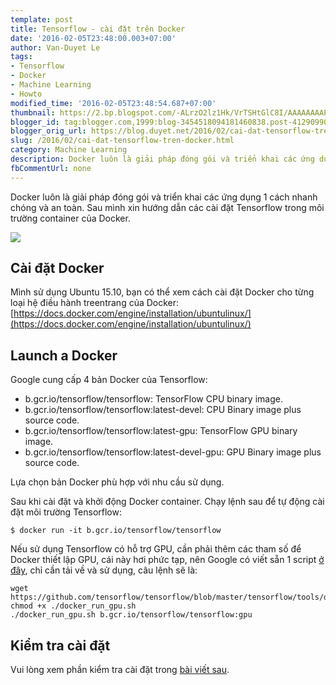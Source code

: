 ```yaml
---
template: post
title: Tensorflow - cài đặt trên Docker
date: '2016-02-05T23:48:00.003+07:00'
author: Van-Duyet Le
tags:
- Tensorflow
- Docker
- Machine Learning
- Howto
modified_time: '2016-02-05T23:48:54.687+07:00'
thumbnail: https://2.bp.blogspot.com/-ALrzO2lz1Hk/VrTSHtGlC8I/AAAAAAAAPHE/ZFPNvhh_PPA/s1600/CYJ-8P4WkAQtAqp.png
blogger_id: tag:blogger.com,1999:blog-3454518094181460838.post-4129099079213361357
blogger_orig_url: https://blog.duyet.net/2016/02/cai-dat-tensorflow-tren-docker.html
slug: /2016/02/cai-dat-tensorflow-tren-docker.html
category: Machine Learning
description: Docker luôn là giải pháp đóng gói và triển khai các ứng dụng 1 cách nhanh chóng và an toàn. Sau mình xin hướng dẫn các cài đặt Tensorflow trong môi trường container của Docker.
fbCommentUrl: none
---
```


Docker luôn là giải pháp đóng gói và triển khai các ứng dụng 1 cách nhanh chóng và an toàn. Sau mình xin hướng dẫn các cài đặt Tensorflow trong môi trường container của Docker.

![](https://2.bp.blogspot.com/-ALrzO2lz1Hk/VrTSHtGlC8I/AAAAAAAAPHE/ZFPNvhh_PPA/s400/CYJ-8P4WkAQtAqp.png)

## Cài đặt Docker  ##
Mình sử dụng Ubuntu 15.10, bạn có thể xem cách cài đặt Docker cho từng loại hệ điều hành treentrang của Docker: [https://docs.docker.com/engine/installation/ubuntulinux/](https://docs.docker.com/engine/installation/ubuntulinux/)

## Launch a Docker ##
Google cung cấp 4 bản Docker của Tensorflow:

- b.gcr.io/tensorflow/tensorflow: TensorFlow CPU binary image.
- b.gcr.io/tensorflow/tensorflow:latest-devel: CPU Binary image plus source code.
- b.gcr.io/tensorflow/tensorflow:latest-gpu: TensorFlow GPU binary image.
- b.gcr.io/tensorflow/tensorflow:latest-devel-gpu: GPU Binary image plus source code. 

Lựa chọn bản Docker phù hợp với nhu cầu sử dụng.

Sau khi cài đặt và khởi động Docker container. Chạy lệnh sau để tự động cài đặt môi trường Tensorflow:

```
$ docker run -it b.gcr.io/tensorflow/tensorflow
```

Nếu sử dụng Tensorflow có hỗ trợ GPU, cần phải thêm các tham số để Docker thiết lập GPU, cái này hơi phức tạp, nên Google có viết sẵn 1 script [ở đây](https://github.com/tensorflow/tensorflow/blob/master/tensorflow/tools/docker/docker_run_gpu.sh), chỉ cần tải về và sử dụng, câu lệnh sẽ là:

```
wget https://github.com/tensorflow/tensorflow/blob/master/tensorflow/tools/docker/docker_run_gpu.sh
chmod +x ./docker_run_gpu.sh
./docker_run_gpu.sh b.gcr.io/tensorflow/tensorflow:gpu
```

## Kiểm tra cài đặt ##
Vui lòng xem phần kiểm tra cài đặt trong [bài viết sau](https://blog.duyet.net/2016/02/tensorflow-huong-dan-cai-at-tren-ubuntu.html).
